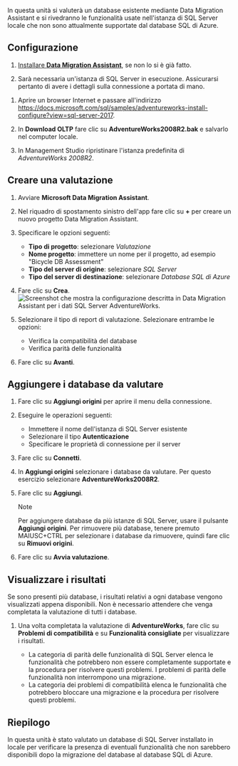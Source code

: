 In questa unità si valuterà un database esistente mediante Data Migration Assistant e si rivedranno le funzionalità usate nell'istanza di SQL Server locale che non sono attualmente supportate dal database SQL di Azure.

## <a name="setup"></a>Configurazione

1. [Installare **Data Migration Assistant**](https://www.microsoft.com/download/details.aspx?id=53595), se non lo si è già fatto.

1. Sarà necessaria un'istanza di SQL Server in esecuzione. Assicurarsi pertanto di avere i dettagli sulla connessione a portata di mano.

<!-- 1. [**** likely replace with an LOD VM *****] TODO: -->

1. Aprire un browser Internet e passare all'indirizzo https://docs.microsoft.com/sql/samples/adventureworks-install-configure?view=sql-server-2017.

1. In **Download OLTP** fare clic su **AdventureWorks2008R2.bak** e salvarlo nel computer locale.

1. In Management Studio ripristinare l'istanza predefinita di *AdventureWorks 2008R2*.

## <a name="create-an-assessment"></a>Creare una valutazione

1. Avviare **Microsoft Data Migration Assistant**.

1. Nel riquadro di spostamento sinistro dell'app fare clic su __+__ per creare un nuovo progetto Data Migration Assistant.

1. Specificare le opzioni seguenti:

    - **Tipo di progetto**: selezionare *Valutazione*
    - **Nome progetto**: immettere un nome per il progetto, ad esempio "Bicycle DB Assessment"
    - **Tipo del server di origine**: selezionare *SQL Server*
    - **Tipo del server di destinazione**: selezionare *Database SQL di Azure*

1. Fare clic su **Crea**.
    ![Screenshot che mostra la configurazione descritta in Data Migration Assistant per i dati SQL Server AdventureWorks.](../media-draft/3-create-assessment.png)

1. Selezionare il tipo di report di valutazione. Selezionare entrambe le opzioni:
    - Verifica la compatibilità del database
    - Verifica parità delle funzionalità

1. Fare clic su **Avanti**.

## <a name="add-databases-to-assess"></a>Aggiungere i database da valutare

1. Fare clic su **Aggiungi origini** per aprire il menu della connessione.

1. Eseguire le operazioni seguenti:

    - Immettere il nome dell'istanza di SQL Server esistente
    - Selezionare il tipo **Autenticazione**
    - Specificare le proprietà di connessione per il server

1. Fare clic su **Connetti**.

1. In **Aggiungi origini** selezionare i database da valutare. Per questo esercizio selezionare **AdventureWorks2008R2**.

1. Fare clic su **Aggiungi**.
    > [!NOTE]
    > Per aggiungere database da più istanze di SQL Server, usare il pulsante **Aggiungi origini**. Per rimuovere più database, tenere premuto MAIUSC+CTRL per selezionare i database da rimuovere, quindi fare clic su **Rimuovi origini**.

1. Fare clic su **Avvia valutazione**.

## <a name="view-results"></a>Visualizzare i risultati

Se sono presenti più database, i risultati relativi a ogni database vengono visualizzati appena disponibili. Non è necessario attendere che venga completata la valutazione di tutti i database.

1. Una volta completata la valutazione di **AdventureWorks**, fare clic su **Problemi di compatibilità** e su **Funzionalità consigliate** per visualizzare i risultati.

    - La categoria di parità delle funzionalità di SQL Server elenca le funzionalità che potrebbero non essere completamente supportate e la procedura per risolvere questi problemi. I problemi di parità delle funzionalità non interrompono una migrazione.
    - La categoria dei problemi di compatibilità elenca le funzionalità che potrebbero bloccare una migrazione e la procedura per risolvere questi problemi.

## <a name="summary"></a>Riepilogo

In questa unità è stato valutato un database di SQL Server installato in locale per verificare la presenza di eventuali funzionalità che non sarebbero disponibili dopo la migrazione del database al database SQL di Azure.